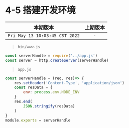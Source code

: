 # 4-5 搭建开发环境

|本期版本| 上期版本
|:---:|:---:
`Fri May 13 10:03:45 CST 2022` | `-`

> `bin/www.js`

```js
const serverHandle = require('../app.js')
const server = http.createServer(serverHandle)
```

> `app.js`

```js
const serverHandle = (req, res)=> {
	res.setHeader('Content-Type', 'application/json')
	const resData = {
		env: process.env.NODE_ENV
	}
	res.end(
		JSON.stringify(resData)
	)
}
module.exports = serverHandle
```